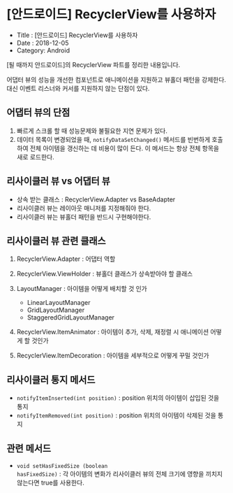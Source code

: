 # [안드로이드] RecyclerView를 사용하자

- Title : [안드로이드] RecyclerView를 사용하자
- Date : 2018-12-05
- Category: Android

[될 때까지 안드로이드]의 RecyclerView 파트를 정리한 내용입니다.

어댑터 뷰의 성능을 개선한 컴포넌트로 애니메이션을 지원하고 뷰홀더 패턴을 강제한다.  
대신 이벤트 리스너와 커서를 지원하지 않는 단점이 있다.

## 어댑터 뷰의 단점

1. 빠르게 스크롤 할 때 성능문제와 불필요한 지연 문제가 있다.
2. 데이터 목록이 변경되었을 때, <code class="codetainer">notifyDataSetChanged()</code> 메서드를 빈번하게 호출하여 전체 아이템을 갱신하는 데 비용이 많이 든다. 이 메서드는 항상 전체 항목을 새로 로드한다.

## 리사이클러 뷰 vs 어댑터 뷰

- 상속 받는 클래스 : RecyclerView.Adapter vs BaseAdapter
- 리사이클러 뷰는 레이아웃 매니저를 지정해줘야 한다.
- 리사이클러 뷰는 뷰홀더 패턴을 반드시 구현해야한다.

## 리사이클러 뷰 관련 클래스

1. RecyclerView.Adapter : 어댑터 역할
2. RecyclerView.ViewHolder : 뷰홀더 클래스가 상속받아야 할 클래스
3. LayoutManager : 아이템을 어떻게 배치할 것 인가

   - LinearLayoutManager
   - GridLayoutManager
   - StaggeredGridLayoutManager

4. RecyclerView.ItemAnimator : 아이템이 추가, 삭제, 재정렬 시 애니메이션 어떻게 할 것인가
5. RecyclerView.ItemDecoration : 아이템을 세부적으로 어떻게 꾸밀 것인가

## 리사이클러 통지 메서드

- <code class="codetainer">notifyItemInserted(int position)</code> : position 위치의 아이템이 삽입된 것을 통지
- <code class="codetainer">notifyItemRemoved(int position)</code> : position 위치의 아이템이 삭제된 것을 통지

## 관련 메서드

- <code class="codetainer">void setHasFixedSize (boolean hasFixedSize)</code> : 각 아이템의 변화가 리사이클러 뷰의 전체 크기에 영향을 끼치지 않는다면 true를 사용한다.
